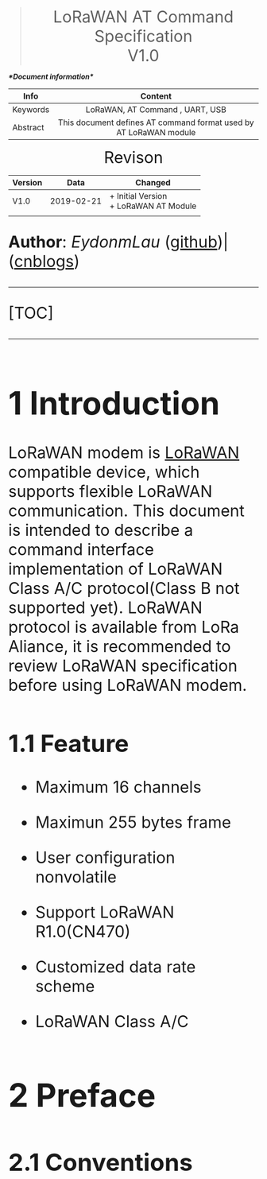 > <center><font size=6>LoRaWAN AT Command Specification<br>V1.0</font></center>







***\*Document information\****

| Info     |                           Content                            |
| -------- | :----------------------------------------------------------: |
| Keywords |               LoRaWAN, AT Command , UART, USB                |
| Abstract | This document defines AT command format used by AT LoRaWAN module |





<center><font size = 6>Revison</fone></center>

| Version | Data       | Changed                                  |
| ------- | ---------- | ---------------------------------------- |
| V1.0    | 2019-02-21 | + Initial Version<br>+ LoRaWAN AT Module |
|         |            |                                          |





**Author**: *EydonmLau*  ([github](https://github.com/eydonmlau))|([cnblogs](https://www.cnblogs.com/eydonmlau/))





----




[TOC]





----





# 1 Introduction

LoRaWAN modem is [LoRaWAN](http://lora-alliance.org/) compatible device, which supports flexible LoRaWAN communication. This document is intended to describe a command interface implementation of LoRaWAN Class A/C protocol(Class B not supported yet). LoRaWAN protocol is available from LoRa Aliance, it is recommended to review LoRaWAN specification before using LoRaWAN modem.

## 1.1 Feature

* Maximum 16 channels

* Maximun 255 bytes frame

* User configuration nonvolatile

* Support LoRaWAN R1.0(CN470)

* Customized data rate scheme

* LoRaWAN Class A/C

  

# 2 Preface

## 2.1 Conventions






